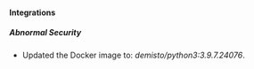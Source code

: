 #### Integrations
##### Abnormal Security
- Updated the Docker image to: *demisto/python3:3.9.7.24076*.
